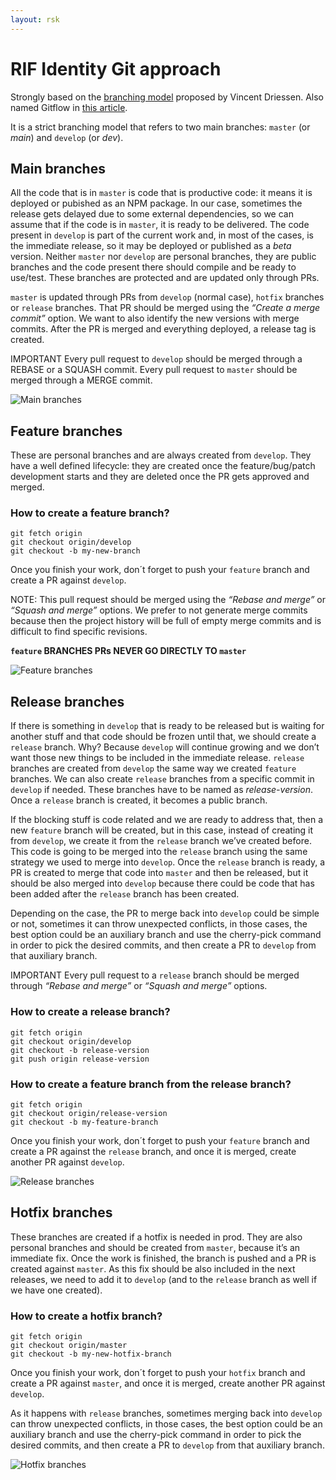 ```yaml
---
layout: rsk
---
```


# RIF Identity Git approach

Strongly based on the [branching model](https://nvie.com/posts/a-successful-git-branching-model/) proposed by Vincent Driessen. Also named Gitflow in [this article](https://www.atlassian.com/git/tutorials/comparing-workflows/gitflow-workflow).

It is a strict branching model that refers to two main branches: `master` (or _main_) and `develop` (or _dev_).

## Main branches 

All the code that is in `master` is code that is productive code: it means it is deployed or pubished as an NPM package. In our case, sometimes the release gets delayed due to some external dependencies, so we can assume that if the code is in `master`, it is ready to be delivered.
The code present in `develop` is part of the current work and, in most of the cases, is the immediate release, so it may be deployed or published as a _beta_ version. Neither `master` nor `develop` are personal branches, they are public branches and the code present there should compile and be ready to use/test. These branches are protected and are updated only through PRs.

`master` is updated through PRs from `develop` (normal case), `hotfix` branches or `release` branches. That PR should be merged using the _“Create a merge commit”_ option. We want to also identify the new versions with merge commits. After the PR is merged and everything deployed, a release tag is created.

IMPORTANT
Every pull request to `develop` should be merged through a REBASE or a SQUASH commit.
Every pull request to `master` should be merged through a MERGE commit.

![Main branches](../assets/img/main-branches.png)

## Feature branches

These are personal branches and are always created from `develop`. They have a well defined lifecycle: they are created once the feature/bug/patch development starts and they are deleted once the PR gets approved and merged.

### How to create a feature branch?
```
git fetch origin
git checkout origin/develop
git checkout -b my-new-branch
```

Once you finish your work, don´t forget to push your `feature` branch and create a PR against `develop`.

NOTE: This pull request should be merged using the _“Rebase and merge”_ or _“Squash and merge”_ options. We prefer to not generate merge commits because then the project history will be full of empty merge commits and is difficult to find specific revisions.

**`feature` BRANCHES PRs NEVER GO DIRECTLY TO `master`**

![Feature branches](../assets/img/feature-branches.png)

## Release branches

If there is something in `develop` that is ready to be released but is waiting for another stuff and that code should be frozen until that, we should create a `release` branch. Why? Because `develop` will continue growing and we don’t want those new things to be included in the immediate release. `release` branches are created from `develop` the same way we created `feature` branches. We can also create `release` branches from a specific commit in `develop` if needed. These branches have to be named as _release-version_. Once a `release` branch is created, it becomes a public branch.

If the blocking stuff is code related and we are ready to address that, then a new `feature` branch will be created, but in this case, instead of creating it from `develop`, we create it from the `release` branch we’ve created before. This code is going to be merged into the `release` branch using the same strategy we used to merge into `develop`.
Once the `release` branch is ready, a PR is created to merge that code into `master` and then be released, but it should be also merged into `develop` because there could be code that has been added after the `release` branch has been created. 

Depending on the case, the PR to merge back into `develop` could be simple or not, sometimes it can throw unexpected conflicts, in those cases, the best option could be an auxiliary branch and use the cherry-pick command in order to pick the desired commits, and then create a PR to `develop` from that auxiliary branch.

IMPORTANT
Every pull request to a `release` branch should be merged through _“Rebase and merge”_ or _“Squash and merge”_ options.

### How to create a release branch?

```
git fetch origin
git checkout origin/develop
git checkout -b release-version
git push origin release-version
```

### How to create a feature branch from the release branch?

```
git fetch origin
git checkout origin/release-version
git checkout -b my-feature-branch
```

Once you finish your work, don´t forget to push your `feature` branch and create a PR against the `release` branch, and once it is merged, create another PR against `develop`.

![Release branches](../assets/img/release-branches.png)

## Hotfix branches

These branches are created if a hotfix is needed in prod. They are also personal branches and should be created from `master`, because it’s an immediate fix. Once the work is finished, the branch is pushed and a PR is created against `master`. As this fix should be also included in the next releases, we need to add it to `develop` (and to the `release` branch as well if we have one created).

### How to create a hotfix branch?

```
git fetch origin
git checkout origin/master
git checkout -b my-new-hotfix-branch
```

Once you finish your work, don´t forget to push your `hotfix` branch and create a PR against `master`, and once it is merged, create another PR against `develop`.

As it happens with `release` branches, sometimes merging back into `develop` can throw unexpected conflicts, in those cases, the best option could be an auxiliary branch and use the cherry-pick command in order to pick the desired commits, and then create a PR to `develop` from that auxiliary branch.

![Hotfix branches](../assets/img/hotfix-branches.png)